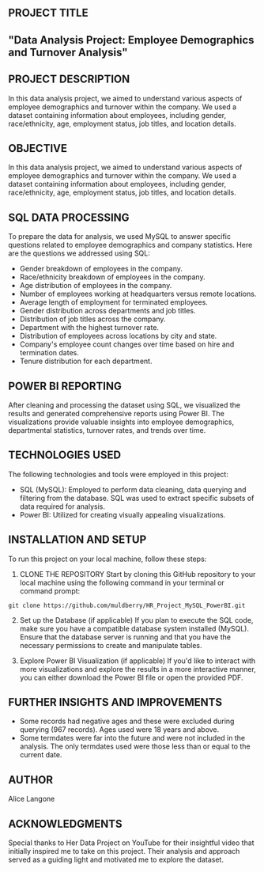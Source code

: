 ## PROJECT TITLE
## "Data Analysis Project: Employee Demographics and Turnover Analysis"

## PROJECT DESCRIPTION
In this data analysis project, we aimed to understand various aspects of employee demographics and turnover within the company. We used a dataset containing information about employees, including gender, race/ethnicity, age, employment status, job titles, and location details.

## OBJECTIVE
In this data analysis project, we aimed to understand various aspects of employee demographics and turnover within the company. We used a dataset containing information about employees, including gender, race/ethnicity, age, employment status, job titles, and location details.

## SQL DATA PROCESSING
To prepare the data for analysis, we used MySQL to answer specific questions related to employee demographics and company statistics. Here are the questions we addressed using SQL:

- Gender breakdown of employees in the company.
- Race/ethnicity breakdown of employees in the company.
- Age distribution of employees in the company.
- Number of employees working at headquarters versus remote locations.
- Average length of employment for terminated employees.
- Gender distribution across departments and job titles.
- Distribution of job titles across the company.
- Department with the highest turnover rate.
- Distribution of employees across locations by city and state.
- Company's employee count changes over time based on hire and termination dates.
- Tenure distribution for each department.

## POWER BI REPORTING
After cleaning and processing the dataset using SQL, we visualized the results and generated comprehensive reports using Power BI. The visualizations provide valuable insights into employee demographics, departmental statistics, turnover rates, and trends over time.

## TECHNOLOGIES USED
The following technologies and tools were employed in this project:
- SQL (MySQL): Employed to perform data cleaning, data querying and filtering from the database. SQL was used to extract specific subsets of data required for analysis.
- Power BI: Utilized for creating visually appealing visualizations.

## INSTALLATION AND SETUP
To run this project on your local machine, follow these steps:

1. CLONE THE REPOSITORY
Start by cloning this GitHub repository to your local machine using the following command in your terminal or command prompt:
```
git clone https://github.com/muldberry/HR_Project_MySQL_PowerBI.git
```
2. Set up the Database (if applicable)
If you plan to execute the SQL code, make sure you have a compatible database system installed (MySQL). Ensure that the database server is running and that you have the necessary permissions to create and manipulate tables.

3. Explore Power BI Visualization (if applicable)
If you'd like to interact with more visualizations and explore the results in a more interactive manner, you can either download the Power BI file or open the provided PDF.

## FURTHER INSIGHTS AND IMPROVEMENTS
- Some records had negative ages and these were excluded during querying (967 records). Ages used were 18 years and above.
- Some termdates were far into the future and were not included in the analysis. The only termdates used were those less than or equal to the current date.

## AUTHOR
Alice Langone

## ACKNOWLEDGMENTS
Special thanks to Her Data Project on YouTube for their insightful video that initially inspired me to take on this project. Their analysis and approach served as a guiding light and motivated me to explore the dataset.
